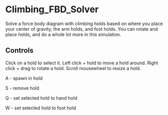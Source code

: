 # Climbing_FBD_Solver
Solve a force body diagram with climbing holds based on where you place your center of gravity, the arm holds, and foot holds. You can rotate and place holds, and do a whole lot more in this simulation.

## Controls

Click on a hold to select it. Left click + hold to move a hold around. Right click + drag to rotate a hold. Scroll mousewheel to resize a hold.

A - spawn in hold

S - remove hold

Q - set selected hold to hand hold

W - set selected hold to foot hold

